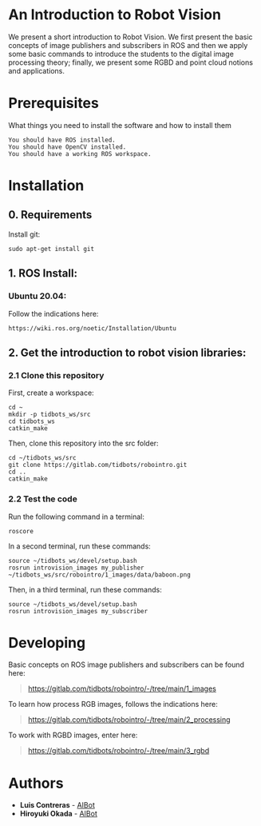 # An Introduction to Robot Vision

We present a short introduction to Robot Vision. We first present the basic concepts of image publishers and subscribers in ROS and then we apply some basic commands to introduce the students to the digital image processing theory; finally, we present some RGBD and point cloud notions and applications.

# Prerequisites

What things you need to install the software and how to install them

```
You should have ROS installed.
You should have OpenCV installed.
You should have a working ROS workspace.
```
# Installation

## 0. Requirements

Install git:

```
sudo apt-get install git
```

## 1. ROS Install:

### Ubuntu 20.04:

Follow the indications here:

```
https://wiki.ros.org/noetic/Installation/Ubuntu
```


## 2. Get the introduction to robot vision libraries:

### 2.1 Clone this repository

First, create a workspace:

```
cd ~
mkdir -p tidbots_ws/src
cd tidbots_ws
catkin_make
```

Then, clone this repository into the src folder:

```
cd ~/tidbots_ws/src
git clone https://gitlab.com/tidbots/robointro.git
cd ..
catkin_make
```

### 2.2 Test the code

Run the following command in a terminal:

```
roscore
```

In a second terminal, run these commands:

```
source ~/tidbots_ws/devel/setup.bash
rosrun introvision_images my_publisher ~/tidbots_ws/src/robointro/1_images/data/baboon.png
```


Then, in a third terminal, run these commands:

```
source ~/tidbots_ws/devel/setup.bash
rosrun introvision_images my_subscriber
```

# Developing

Basic concepts on ROS image publishers and subscribers can be found here:

> https://gitlab.com/tidbots/robointro/-/tree/main/1_images

To learn how process RGB images, follows the indications here:

> https://gitlab.com/tidbots/robointro/-/tree/main/2_processing

To work with RGBD images, enter here:

> https://gitlab.com/tidbots/robointro/-/tree/main/3_rgbd

# Authors

* **Luis Contreras** - [AIBot](http://aibot.jp/)
* **Hiroyuki Okada** - [AIBot](http://aibot.jp/)
